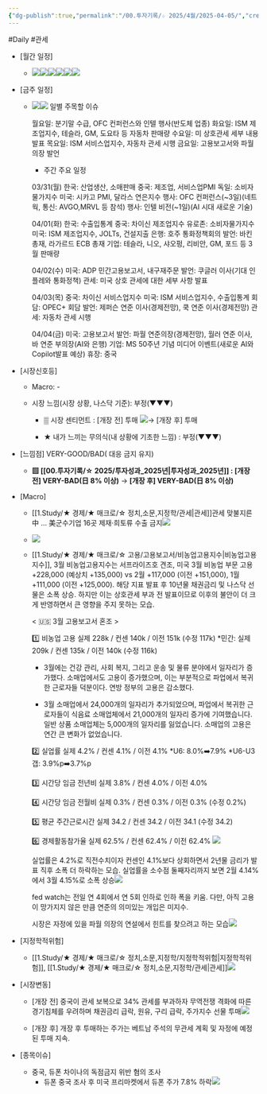 ```yaml
---
{"dg-publish":true,"permalink":"/00.투자기록/☆ 2025/4월/2025-04-05/","created":"2025-04-01T11:23:09.222+09:00","updated":"2025-06-03T20:07:54.321+09:00"}
---
```


#Daily #관세 


- [월간 일정]
	- ![](/img/user/attachments/Pasted%20image%2020250328104947.png)![](/img/user/attachments/Pasted%20image%2020250321100802.png)![](/img/user/attachments/Pasted%20image%2020250326131419.png)![](/img/user/attachments/Pasted%20image%2020250326131350.png)![](/img/user/attachments/Pasted%20image%2020250331141952.png)![](/img/user/attachments/Pasted%20image%2020250402141902.png)

- [금주 일정]
	- ![](/img/user/attachments/Pasted%20image%2020250328105029.png)![](/img/user/attachments/Pasted%20image%2020250328094555.png)
	  일별 주목할 이슈
	  
		월요일: 분기말 수급, OFC 컨퍼런스와 인텔 행사(반도체 업종)
		화요일: ISM 제조업지수, 테슬라, GM, 도요타 등 자동차 판매량
		수요일: 미 상호관세 세부 내용 발표
		목요일: ISM 서비스업지수, 자동차 관세 시행
		금요일: 고용보고서와 파월 의장 발언
		
		
		* 주간 주요 일정
		
		03/31(월)
		한국: 산업생산, 소매판매
		중국: 제조업, 서비스업PMI
		독일: 소비자물가지수
		미국: 시카고 PMI, 달라스 연은지수
		행사: OFC 컨퍼런스(~3일)(네트웍, 통신: AVGO,MRVL 등 참석)
		행사: 인텔 비전(~1일)(AI 시대 새로운 기술)
		
		04/01(화)
		한국: 수출입통계
		중국: 차이신 제조업지수
		유로존: 소비자물가지수
		미국: ISM 제조업지수, JOLTs, 건설지출
		은행: 호주 통화정책회의
		발언: 바킨 총재, 라가르드 ECB 총재
		기업: 테슬라, 니오, 샤오펑, 리비안, GM, 포드 등 3월 판매량
		
		04/02(수)
		미국: ADP 민간고용보고서, 내구재주문
		발언: 쿠글러 이사(기대 인플레와 통화정책)
		관세: 미국 상호 관세에 대한 세부 사항 발표
		
		04/03(목)
		중국: 차이신 서비스업지수
		미국: ISM 서비스업지수, 수출입통계
		회담: OPEC+ 회담
		발언: 제퍼슨 연준 이사(경제전망), 쿡 연준 이사(경제전망)
		관세: 자동차 관세 시행
		
		04/04(금)
		미국: 고용보고서
		발언: 파월 연준의장(경제전망), 월러 연준 이사, 바 연준 부의장(AI와 은행)
		기업: MS 50주년 기념 미디어 이벤트(새로운 AI와 Copilot발표 예상)
		휴장: 중국






- [시장신호등]
	- Macro: -
	  
	- 시장 느낌(시장 상황, 나스닥 기준): 부정(▼▼▼)
		  
		- ▒ 시장 센티먼트 : [개장 전] 투매 ![](/img/user/attachments/Pasted%20image%2020250404211417.png)→ [개장 후] 투매
		  
		- ★ 내가 느끼는 무의식(내 상황에 기초한 느낌) : 부정(▼▼▼)





- [느낌점] VERY-GOOD/BAD( 대응 금지 유지)

	- **▨ [[00.투자기록/☆ 2025/투자성과_2025년\|투자성과_2025년]] : [개장 전] VERY-BAD(日 8% 이상)** → **[개장 후] VERY-BAD(日 8% 이상)**






- [Macro]
	- [[1.Study/★ 경제/★ 매크로/☆ 정치,소문,지정학/관세\|관세]]관세 맞불지른 中 … 美군수기업 16곳 제재·희토류 수출 금지![](/img/user/attachments/Pasted%20image%2020250404211509.png)
	- ![](/img/user/attachments/Pasted%20image%2020250404213348.png)
	- [[1.Study/★ 경제/★ 매크로/☆ 고용/고용보고서/비농업고용지수\|비농업고용지수]], 3월 비농업고용지수는 서프라이즈호 견조, 미국 3월 비농업 부문 고용 +228,000 (예상치 +135,000) vs 2월 +117,000 (이전 +151,000), 1월 +111,000 (이전 +125,000). 해당 지표 발표 후 10년물 채권금리 및 나스닥 선물은 소폭 상승. 하지만 이는 상호관세 부과 전 발표이므로 이후의 불안이 더 크게 반영하면서 큰 영향을 주지 못하는 모습.
	  
	  < 🇺🇸 3월 고용보고서 혼조 >

		1️⃣ 비농업 고용 
		실제 228k / 컨센 140k / 이전 151k (수정 117k)
		*민간: 실제 209k / 컨센 135k / 이전 140k (수정 116k)
		
		- 3월에는 건강 관리, 사회 복지, 그리고 운송 및 물류 분야에서 일자리가 증가했다. 소매업에서도 고용이 증가했으며, 이는 부분적으로 파업에서 복귀한 근로자들 덕분이다. 연방 정부의 고용은 감소했다.

		- 3월 소매업에서 24,000개의 일자리가 추가되었으며, 파업에서 복귀한 근로자들이 식음료 소매업체에서 21,000개의 일자리 증가에 기여했습니다. 일반 상품 소매업체는 5,000개의 일자리를 잃었습니다. 소매업의 고용은 연간 큰 변화가 없었습니다.
		
		
		2️⃣ 실업률 
		실제 4.2% / 컨센 4.1% / 이전 4.1%
		*U6: 8.0%➡️7.9%
		*U6-U3갭: 3.9%p➡️3.7%p
		
		3️⃣ 시간당 임금 전년비 
		실제 3.8% / 컨센 4.0% / 이전 4.0%
		
		4️⃣ 시간당 임금 전월비 
		실제 0.3% / 컨센 0.3% / 이전 0.3% (수정 0.2%)
		
		5️⃣ 평균 주간근로시간
		실제 34.2 / 컨센 34.2 / 이전 34.1 (수정 34.2)
		
		6️⃣ 경제활동참가율
		실제 62.5% / 컨센 62.4% / 이전 62.4%
	  ![](/img/user/attachments/Pasted%20image%2020250404213856.png)
	  
	  실업률은 4.2%로 직전수치이자 컨센인 4.1%보다 상회하면서 2년물 금리가 발표 직후 소폭 더 하락하는 모습.  실업률을 소수점 둘째자리까지 보면 2월 4.14%에서 3월 4.15%로 소폭 상승![](/img/user/attachments/Pasted%20image%2020250404214042.png)
	  
	  fed watch는 전일 연 4회에서 연 5회 인하로 인하 폭을 키움. 다만, 아직 고용이 망가지지 않은 만큼 연준의 의미있는 개입은 미지수.
	  
	  시장은 자정에 있을 파월 의장의 연설에서 힌트를 찾으려고 하는 모습![](/img/user/attachments/Pasted%20image%2020250404213731.png)
	  
	  

   
   




- [지정학적위험]
	- [[1.Study/★ 경제/★ 매크로/☆ 정치,소문,지정학/지정학적위험\|지정학적위험]], [[1.Study/★ 경제/★ 매크로/☆ 정치,소문,지정학/관세\|관세]]![](/img/user/attachments/Pasted%20image%2020250321100916.png)








- [시장변동]
	- [개장 전] 중국이 관세 보복으로 34% 관세를 부과하자 무역전쟁 격화에 따른 경기침체를 우려하며 채권금리 급락, 원유, 구리 급락, 주가지수 선물 투매![](/img/user/attachments/Pasted%20image%2020250404211901.png)
	  
	- [개장 후] 개장 후 투매하는 주가는 베트남 주석의 무관세 계획 및 자정에 예정된 투매 지속. 








- [종목이슈]
	- 중국, 듀폰 차이나의 독점금지 위반 혐의 조사
		- 듀폰 중국 조사 후 미국 프리마켓에서 듀폰 주가 7.8% 하락![](/img/user/attachments/Pasted%20image%2020250404211757.png)

